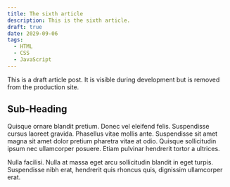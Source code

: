```yaml
---
title: The sixth article
description: This is the sixth article.
draft: true
date: 2029-09-06
tags:
  - HTML
  - CSS
  - JavaScript
---
```


This is a draft article post. It is visible during development but is removed from the production site.

## Sub-Heading

Quisque ornare blandit pretium. Donec vel eleifend felis. Suspendisse cursus laoreet gravida. Phasellus vitae mollis ante. Suspendisse sit amet magna sit amet dolor pretium pharetra vitae at odio. Quisque sollicitudin ipsum nec ullamcorper posuere. Etiam pulvinar hendrerit tortor a ultrices.

Nulla facilisi. Nulla at massa eget arcu sollicitudin blandit in eget turpis. Suspendisse nibh erat, hendrerit quis rhoncus quis, dignissim ullamcorper erat.
